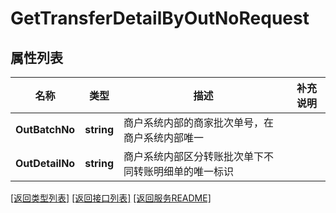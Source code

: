 # GetTransferDetailByOutNoRequest

## 属性列表

名称 | 类型 | 描述 | 补充说明
------------ | ------------- | ------------- | -------------
**OutBatchNo** | **string** | 商户系统内部的商家批次单号，在商户系统内部唯一 | 
**OutDetailNo** | **string** | 商户系统内部区分转账批次单下不同转账明细单的唯一标识 | 

[\[返回类型列表\]](README.md#类型列表)
[\[返回接口列表\]](README.md#接口列表)
[\[返回服务README\]](README.md)


